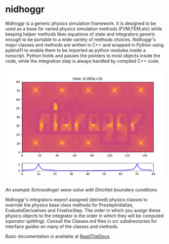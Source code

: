 # nidhoggr

Nidhoggr is a generic physics simulation framework. It is designed to be used as a base for varied physics simulation methods (FVM,FEM,etc)
while keeping helper methods likes equations of state and integrators generic enough to be portable to a wide variety of 
methods choices. Nidhoggr's major classes and methods are written in C++ and wrapped in Python using pybind11 to enable them to be imported
as python modules inside a runscript. Python holds and passes the pointers to most objects inside the code, while the integration step is
always handled by compiled C++ code.


![Schroedinger Waves](examples/logo_test.png)

*An example Schroedinger wave solve with Dirichlet boundary conditions*

Nidhoggr's integrators expect assigned (derived) physics classes to override the physics base class methods for PrestepInitialize, EvaluateDerivatives and FinalizeStep. The order in which you assign these physics objects to the integrator is the order in which they will be computed (*operator splitting*). Consult the Classes.md files in src subdirectories for interface guides on many of the classes and methods.

Basic documentation is available at [ReadTheDocs](https://nidhoggr.readthedocs.io).
